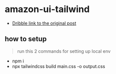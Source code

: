 # amazon-ui-tailwind

- [Dribble link to the original post](https://dribbble.com/shots/15350650-Amazon-Website-Redesign-Concept/attachments/7111007?mode=media)

## how to setup

> run this 2 commands for setting up local env

- npm i
- npx tailwindcss build main.css -o output.css
